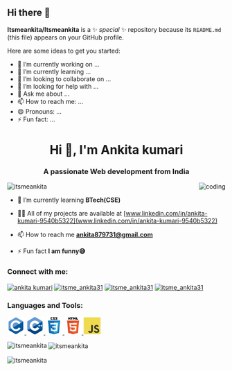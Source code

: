 ## Hi there 👋

**Itsmeankita/Itsmeankita** is a ✨ _special_ ✨ repository because its `README.md` (this file) appears on your GitHub profile.

Here are some ideas to get you started:

- 🔭 I’m currently working on ...
- 🌱 I’m currently learning ...
- 👯 I’m looking to collaborate on ...
- 🤔 I’m looking for help with ...
- 💬 Ask me about ...
- 📫 How to reach me: ...
- 😄 Pronouns: ...
- ⚡ Fun fact: ...
<h1 align="center">Hi 👋, I'm Ankita kumari</h1>
<h3 align="center">A passionate Web development from India</h3>
<img align="right" alt="coding"=width="400"src="https://www.bing.com/th/id/OGC.201a0fce023b2b6590a6b18a4fdd4f16?pid=1.7&rurl=https%3a%2f%2fuser-images.githubusercontent.com%2f55389276%2f140866485-8fb1c876-9a8f-4d6a-98dc-08c4981eaf70.gif&ehk=8bWWNYb0o3fqqam6MMSArbyYp1SB54A0nfT%2b%2byALpi4%3d">



<p align="left"> <img src="https://komarev.com/ghpvc/?username=itsmeankita&label=Profile%20views&color=0e75b6&style=flat" alt="itsmeankita" /> </p>

- 🌱 I’m currently learning **BTech(CSE)**

- 👨‍💻 All of my projects are available at [www.linkedin.com/in/ankita-kumari-9540b5322](www.linkedin.com/in/ankita-kumari-9540b5322)

- 📫 How to reach me **ankita879731@gmail.com**

- ⚡ Fun fact **I am funny😅**

<h3 align="left">Connect with me:</h3>
<p align="left">
<a href="https://linkedin.com/in/ankita kumari" target="blank"><img align="center" src="https://raw.githubusercontent.com/rahuldkjain/github-profile-readme-generator/master/src/images/icons/Social/linked-in-alt.svg" alt="ankita kumari" height="30" width="40" /></a>
<a href="https://instagram.com/itsme_ankita31" target="blank"><img align="center" src="https://raw.githubusercontent.com/rahuldkjain/github-profile-readme-generator/master/src/images/icons/Social/instagram.svg" alt="itsme_ankita31" height="30" width="40" /></a>
<a href="https://www.youtube.com/c/itsme_ankita31" target="blank"><img align="center" src="https://raw.githubusercontent.com/rahuldkjain/github-profile-readme-generator/master/src/images/icons/Social/youtube.svg" alt="itsme_ankita31" height="30" width="40" /></a>
<a href="https://www.leetcode.com/itsme_ankita31" target="blank"><img align="center" src="https://raw.githubusercontent.com/rahuldkjain/github-profile-readme-generator/master/src/images/icons/Social/leet-code.svg" alt="itsme_ankita31" height="30" width="40" /></a>
</p>

<h3 align="left">Languages and Tools:</h3>
<p align="left"> <a href="https://www.cprogramming.com/" target="_blank" rel="noreferrer"> <img src="https://raw.githubusercontent.com/devicons/devicon/master/icons/c/c-original.svg" alt="c" width="40" height="40"/> </a> <a href="https://www.w3schools.com/cpp/" target="_blank" rel="noreferrer"> <img src="https://raw.githubusercontent.com/devicons/devicon/master/icons/cplusplus/cplusplus-original.svg" alt="cplusplus" width="40" height="40"/> </a> <a href="https://www.w3schools.com/css/" target="_blank" rel="noreferrer"> <img src="https://raw.githubusercontent.com/devicons/devicon/master/icons/css3/css3-original-wordmark.svg" alt="css3" width="40" height="40"/> </a> <a href="https://www.w3.org/html/" target="_blank" rel="noreferrer"> <img src="https://raw.githubusercontent.com/devicons/devicon/master/icons/html5/html5-original-wordmark.svg" alt="html5" width="40" height="40"/> </a> <a href="https://developer.mozilla.org/en-US/docs/Web/JavaScript" target="_blank" rel="noreferrer"> <img src="https://raw.githubusercontent.com/devicons/devicon/master/icons/javascript/javascript-original.svg" alt="javascript" width="40" height="40"/> </a> </p>

<p><img align="left" src="https://github-readme-stats.vercel.app/api/top-langs?username=itsmeankita&show_icons=true&locale=en&layout=compact" alt="itsmeankita" /></p>

<p>&nbsp;<img align="center" src="https://github-readme-stats.vercel.app/api?username=itsmeankita&show_icons=true&locale=en" alt="itsmeankita" /></p>

<p><img align="center" src="https://github-readme-streak-stats.herokuapp.com/?user=itsmeankita&" alt="itsmeankita" /></p>

